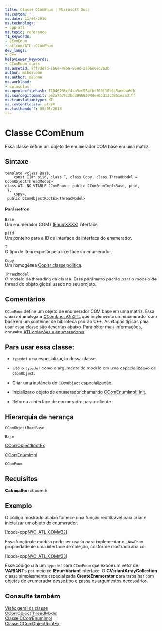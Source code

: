 ```yaml
---
title: Classe CComEnum | Microsoft Docs
ms.custom: ''
ms.date: 11/04/2016
ms.technology:
- cpp-atl
ms.topic: reference
f1_keywords:
- CComEnum
- atlcom/ATL::CComEnum
dev_langs:
- C++
helpviewer_keywords:
- CComEnum class
ms.assetid: bff7dd7b-eb6e-4d6e-96ed-2706e66c8b3b
author: mikeblome
ms.author: mblome
ms.workload:
- cplusplus
ms.openlocfilehash: 17046239cf4ca5cc95afbc709f10b9c8aedaa9fb
ms.sourcegitcommit: be2a7679c2bd80968204dee03d13ca961eaa31ff
ms.translationtype: MT
ms.contentlocale: pt-BR
ms.lasthandoff: 05/03/2018
---
```

# <a name="ccomenum-class"></a>Classe CComEnum
Essa classe define um objeto de enumerador COM base em uma matriz.  
  
## <a name="syntax"></a>Sintaxe  
  
```
template <class Base,
    const IID* piid, class T, class Copy, class ThreadModel = CcomObjectThreadModel>  
class ATL_NO_VTABLE CComEnum : public CComEnumImpl<Base, piid,
 T,
    Copy>,
 public CComObjectRootEx<ThreadModel>
```  
  
#### <a name="parameters"></a>Parâmetros  
 `Base`  
 Um enumerador COM ( [IEnumXXXX](https://msdn.microsoft.com/library/ms680089.aspx)) interface.  
  
 `piid`  
 Um ponteiro para a ID de interface da interface do enumerador.  
  
 `T`  
 O tipo de item exposto pela interface do enumerador.  
  
 `Copy`  
 Um homogênea [Copiar classe política](../../atl/atl-copy-policy-classes.md).  
  
 `ThreadModel`  
 O modelo de threading da classe. Esse parâmetro padrão para o modelo de thread do objeto global usado no seu projeto.  
  
## <a name="remarks"></a>Comentários  
 `CComEnum` define um objeto de enumerador COM base em uma matriz. Essa classe é análoga a [CComEnumOnSTL](../../atl/reference/ccomenumonstl-class.md) que implementa um enumerador com base em um contêiner de biblioteca padrão C++. As etapas típicas para usar essa classe são descritas abaixo. Para obter mais informações, consulte [ATL coleções e enumeradores](../../atl/atl-collections-and-enumerators.md).  
  
## <a name="to-use-this-class"></a>Para usar essa classe:  
  
- `typedef` uma especialização dessa classe.  
  
-   Use o `typedef` como o argumento de modelo em uma especialização de `CComObject`.  
  
-   Criar uma instância do `CComObject` especialização.  
  
-   Inicializar o objeto de enumerador chamando [CComEnumImpl::Init](../../atl/reference/ccomenumimpl-class.md#init).  
  
-   Retorna a interface de enumerador para o cliente.  
  
## <a name="inheritance-hierarchy"></a>Hierarquia de herança  
 `CComObjectRootBase`  
  
 `Base`  
  
 [CComObjectRootEx](../../atl/reference/ccomobjectrootex-class.md)  
  
 [CComEnumImpl](../../atl/reference/ccomenumimpl-class.md)  
  
 `CComEnum`  
  
## <a name="requirements"></a>Requisitos  
 **Cabeçalho:** atlcom.h  
  
## <a name="example"></a>Exemplo  
 O código mostrado abaixo fornece uma função reutilizável para criar e inicializar um objeto de enumerador.  
  
 [!code-cpp[NVC_ATL_COM#32](../../atl/codesnippet/cpp/ccomenum-class_1.h)]  
  
 Essa função de modelo pode ser usada para implementar o `_NewEnum` propriedade de uma interface de coleção, conforme mostrado abaixo:  
  
 [!code-cpp[NVC_ATL_COM#33](../../atl/codesnippet/cpp/ccomenum-class_2.h)]  
  
 Esse código cria um `typedef` para `CComEnum` que expõe um vetor de **VARIANT**s por meio de **IEnumVariant** interface. O **CVariantArrayCollection** classe simplesmente especializada **CreateEnumerator** para trabalhar com objetos de enumerador desse tipo e passa os argumentos necessários.  
  
## <a name="see-also"></a>Consulte também  
 [Visão geral da classe](../../atl/atl-class-overview.md)   
 [CComObjectThreadModel](atl-typedefs.md#ccomobjectthreadmodel)   
 [Classe CComEnumImpl](../../atl/reference/ccomenumimpl-class.md)   
 [Classe CComObjectRootEx](../../atl/reference/ccomobjectrootex-class.md)
